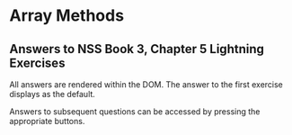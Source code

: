 # Array Methods

## Answers to NSS Book 3, Chapter 5 Lightning Exercises

All answers are rendered within the DOM. The answer to the first exercise displays as the default.

Answers to subsequent questions can be accessed by pressing the appropriate buttons.